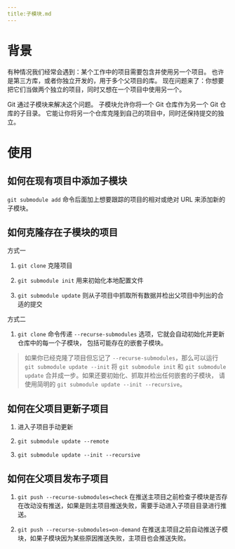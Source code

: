 ```yaml
---
title:子模块.md
---
```

# 背景

有种情况我们经常会遇到：某个工作中的项目需要包含并使用另一个项目。 也许是第三方库，或者你独立开发的，用于多个父项目的库。 现在问题来了：你想要把它们当做两个独立的项目，同时又想在一个项目中使用另一个。

Git 通过子模块来解决这个问题。 子模块允许你将一个 Git 仓库作为另一个 Git 仓库的子目录。 它能让你将另一个仓库克隆到自己的项目中，同时还保持提交的独立。

# 使用

## 如何在现有项目中添加子模块

`git submodule add` 命令后面加上想要跟踪的项目的相对或绝对 URL 来添加新的子模块。

## 如何克隆存在子模块的项目

方式一

1. `git clone` 克隆项目

2. `git submodule init` 用来初始化本地配置文件

3. `git submodule update` 则从子项目中抓取所有数据并检出父项目中列出的合适的提交

方式二

1. `git clone` 命令传递 `--recurse-submodules` 选项，它就会自动初始化并更新仓库中的每一个子模块， 包括可能存在的嵌套子模块。

> 如果你已经克隆了项目但忘记了 `--recurse-submodules`，那么可以运行 `git submodule update --init` 将 `git submodule init` 和 `git submodule update` 合并成一步。如果还要初始化、抓取并检出任何嵌套的子模块， 请使用简明的 `git submodule update --init --recursive`。

## 如何在父项目更新子项目

1. 进入子项目手动更新

2. `git submodule update --remote`

3. `git submodule update --init --recursive`


## 如何在父项目发布子项目

1. `git push --recurse-submodules=check` 在推送主项目之前检查子模块是否存在改动没有推送，如果是则主项目推送失败，需要手动进入子项目目录进行推送。

2. `git push --recurse-submodules=on-demand` 在推送主项目之前自动推送子模块，如果子模块因为某些原因推送失败，主项目也会推送失败。
